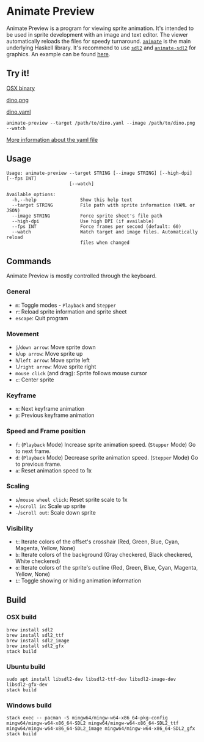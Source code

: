# Animate Preview

Animate Preview is a program for viewing sprite animation.
It's intended to be used in sprite development with an image and text editor.
The viewer automatically reloads the files for speedy turnaround.
[`animate`](https://github.com/jxv/animate) is the main underlying Haskell library.
It's recommend to use [`sdl2`](https://github.com/haskell-game/sdl2) and [`animate-sdl2`](https://github.com/jxv/animate-sdl2) for graphics.
An example can be found [here](https://github.com/jxv/animate-sdl2/tree/master/example).

## Try it!

[OSX binary](https://github.com/jxv/animate-preview/releases/download/0.1.0/animate-preview-osx.zip)

[dino.png](https://github.com/jxv/animate-sdl2/blob/master/example/dino.png)

[dino.yaml](https://github.com/jxv/animate-sdl2/blob/master/example/dino.yaml)

```shell
animate-preview --target /path/to/dino.yaml --image /path/to/dino.png --watch
```

[More information about the yaml file](https://github.com/jxv/animate#sprite-information)

## Usage

```
Usage: animate-preview --target STRING [--image STRING] [--high-dpi] [--fps INT]
                       [--watch]

Available options:
  -h,--help                Show this help text
  --target STRING          File path with sprite information (YAML or JSON)
  --image STRING           Force sprite sheet's file path
  --high-dpi               Use high DPI (if available)
  --fps INT                Force frames per second (default: 60)
  --watch                  Watch target and image files. Automatically reload
                           files when changed
```

## Commands

Animate Preview is mostly controlled through the keyboard.

### General

* `m`: Toggle modes - `Playback` and `Stepper`
* `r`: Reload sprite information and sprite sheet
* `escape`: Quit program

### Movement

* `j`/`down arrow`: Move sprite down
* `k`/`up arrow`: Move sprite up
* `h`/`left arrow`: Move sprite left
* `l`/`right arrow`: Move sprite right
* `mouse click` (and drag): Sprite follows mouse cursor 
* `c`: Center sprite

### Keyframe

* `n`: Next keyframe animation
* `p`: Previous keyframe animation

### Speed and Frame position

* `f`: (`Playback` Mode) Increase sprite animation speed. (`Stepper` Mode) Go to next frame.
* `d`: (`Playback` Mode) Decrease sprite animation speed. (`Stepper` Mode) Go to previous frame.
* `a`: Reset animation speed to 1x

### Scaling

* `s`/`mouse wheel click`: Reset sprite scale to 1x
* `+`/`scroll in`: Scale up sprite
* `-`/`scroll out`: Scale down sprite

### Visibility

* `t`: Iterate colors of the offset's crosshair (Red, Green, Blue, Cyan, Magenta, Yellow, None)  
* `b`: Iterate colors of the background (Gray checkered, Black checkered, White checkered)
* `o`: Iterate colors of the sprite's outline (Red, Green, Blue, Cyan, Magenta, Yellow, None)
* `i`: Toggle showing or hiding animation information


## Build

### OSX build

```
brew install sdl2
brew install sdl2_ttf
brew install sdl2_image
brew install sdl2_gfx
stack build
```

### Ubuntu build

```
sudo apt install libsdl2-dev libsdl2-ttf-dev libsdl2-image-dev libsdl2-gfx-dev
stack build
```

### Windows build

```
stack exec -- pacman -S mingw64/mingw-w64-x86_64-pkg-config mingw64/mingw-w64-x86_64-SDL2 mingw64/mingw-w64-x86_64-SDL2_ttf mingw64/mingw-w64-x86_64-SDL2_image mingw64/mingw-w64-x86_64-SDL2_gfx
stack build
```
